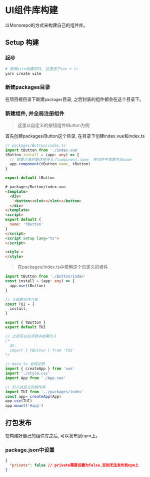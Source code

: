 # UI组件库构建

以Monorepo的方式来构建自己的组件库。

## Setup 构建

### 起步
```bash
# 使用vite构建项目, 这里选了vue + ts
yarn create vite
```

### 新建packages目录
在项目根目录下新建`packages`目录, 之后封装的组件都会在这个目录下。

### 新建组件, 并全局注册组件
>这里以自定义的按钮组件tButton为例

首先创建packages/Button这个目录, 在目录下创建index.vue和index.ts
```typescript
// packages/Button/index.ts
import tButton from './index.vue'
tButton.install = (app: any) => {
  // 需要注意的是这里传入了component.name, 在组件中需要导出name
  app.component(tButton.name, tButton)
}

export default tButton
```
```html
# packages/Button/index.vue
<template>
  <div>
    <button><slot></slot></button>
  </div>
</template>
<script>
export default {
  name: 'tButton'
}
</script>
<script setup lang="ts">
</script>

<style >
</style>
```

> 在packages/index.ts中使用这个自定义的组件
```typescript
import tButton from './Button/index'
const install = (app: any) => {
  app.use(tButton)
}

// 全部的组件合集
const TUI = {
  install,
}

export { tButton }
export default TUI

// 之后可以在项目中按需引入
/*
  如：
  import { tButton } from 'TUI'
*/

```

```typescript
// main.ts 全局注册
import { createApp } from 'vue'
import './style.css'
import App from './App.vue'

// 引入自定义的组件库
import TUI from '../packages/index'
const app= createApp(App)
app.use(TUI)
app.mount('#app')
```

## 打包发布
在构建好自己的组件库之后, 可以发布到npm上。

### package.json中设置
```json
{
  "private": false // private需要设置为false,否则无法发布到npm上
}
```



